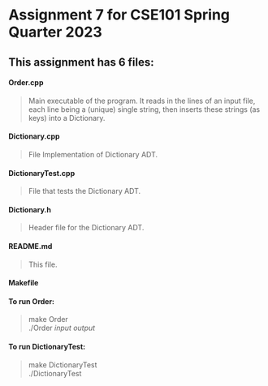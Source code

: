 # Assignment 7 for CSE101 Spring Quarter 2023  

## This assignment has 6 files:  
#### Order.cpp  
> Main executable of the program. It reads in the lines of an input file, each line being a (unique) single string, then inserts these strings (as keys) into a Dictionary.
#### Dictionary.cpp  
> File Implementation of Dictionary ADT.  
#### DictionaryTest.cpp  
> File that tests the Dictionary ADT.  
#### Dictionary.h  
> Header file for the Dictionary ADT.  
#### README.md  
> This file.  
#### Makefile  

#### To run Order:  
> make Order  
> ./Order *input* *output*  

#### To run DictionaryTest:  
> make DictionaryTest  
> ./DictionaryTest  

